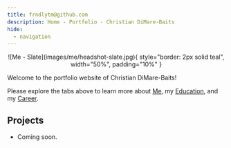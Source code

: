 ```yaml
---
title: frndlytm@github.com
description: Home - Portfolio - Christian DiMare-Baits
hide:
  - navigation
---
```


<div align="center" markdown>
![Me - Slate](images/me/headshot-slate.jpg){ style="border: 2px solid teal", width="50%", padding="10%" }
</div>

Welcome to the portfolio website of Christian DiMare-Baits!

Please explore the tabs above to learn more about [Me](about.md), my
[Education](courses.md), and my [Career](career.md).

## Projects

* Coming soon.
